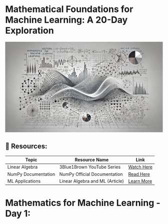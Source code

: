 # **Mathematical Foundations for Machine Learning: A 20-Day Exploration**
![Mathematics](https://github.com/Sahash-Rai/20_Days_Of_Learning_Mathematics/blob/main/Assets/Mathematics_For_ML.webp)
## 📂 Resources:
| Topic              | Resource Name                    | Link                                      |
|---------------------|----------------------------------|-------------------------------------------|
| Linear Algebra      | 3Blue1Brown YouTube Series      | [Watch Here](https://www.youtube.com/watch?v=kjBOesZCoqc) |
| NumPy Documentation | NumPy Official Documentation    | [Read Here](https://numpy.org/doc/stable/) |
| ML Applications     | Linear Algebra and ML (Article) | [Learn More](https://machinelearningmastery.com/linear-algebra-machine-learning/) |



# Mathematics for Machine Learning - Day 1:

